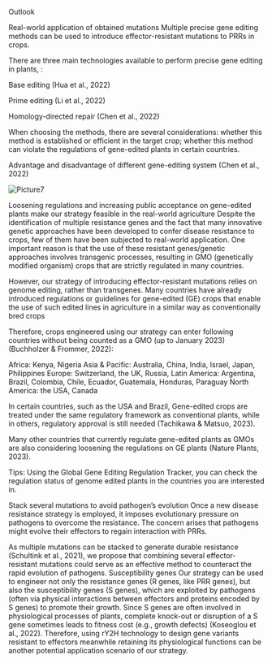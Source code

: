 Outlook

Real-world application of obtained mutations
Multiple precise gene editing methods can be used to introduce effector-resistant mutations to PRRs in crops.

There are three main technologies available to perform precise gene editing in plants, :

Base editing (Hua et al., 2022)

Prime editing (Li et al., 2022)

Homology-directed repair (Chen et al., 2022)


When choosing the methods, there are several considerations: whether this method is established or efficient in the target crop; whether this method can violate the regulations of gene-edited plants in certain countries.

Advantage and disadvantage of different gene-editing system
(Chen et al., 2022)



![Picture7](https://github.com/idec-teams/2023_Evolution_Suisse/assets/114056080/519ffb33-14e8-4742-ac5a-2c58b7d32e5a)



















Loosening regulations and increasing public acceptance on gene-edited plants make our strategy feasible in the real-world agriculture
Despite the identification of multiple resistance genes and the fact that many innovative genetic approaches have been developed to confer disease resistance to crops, few of them have been subjected to real-world application. One important reason is that the use of these resistant genes/genetic approaches involves transgenic processes, resulting in GMO (genetically modified organism) crops that are strictly regulated in many countries. 

However, our strategy of introducing effector-resistant mutations relies on genome editing, rather than transgenes. Many countries have already introduced regulations or guidelines for gene-edited (GE) crops that enable the use of such edited lines in agriculture in a similar way as conventionally bred crops 

Therefore, crops engineered using our strategy can enter following countries without being counted as a GMO (up to January 2023) (Buchholzer & Frommer, 2022):

Africa: Kenya, Nigeria
Asia & Pacific:  Australia, China, India, Israel, Japan, Philippines
Europe: Switzerland, the UK, Russia, 
Latin America: Argentina, Brazil, Colombia, Chile, Ecuador, Guatemala, Honduras, Paraguay
North America: the USA, Canada

In certain countries, such as the USA and Brazil, Gene-edited crops are treated under the same regulatory framework as conventional plants, while in others, regulatory approval is still needed (Tachikawa & Matsuo, 2023).

Many other countries that currently regulate gene-edited plants as GMOs are also considering loosening the regulations on GE plants (Nature Plants, 2023).



Tips: Using the Global Gene Editing Regulation Tracker, you can check the regulation status of genome edited plants in the countries you are interested in.


Stack several mutations to avoid pathogen’s evolution
Once a new disease resistance strategy is employed, it imposes evolutionary pressure on pathogens to overcome the resistance. The concern arises that pathogens might evolve their effectors to regain interaction with PRRs.

As multiple mutations can be stacked to generate durable resistance (Schultink et al., 2021), we propose that combining several effector-resistant mutations could serve as an effective method to counteract the rapid evolution of pathogens.
Susceptibility genes
Our strategy can be used to engineer not only the resistance genes (R genes, like PRR genes), but also the susceptibility genes (S genes), which are exploited by pathogens (often via physical interactions between effectors and proteins encoded by S genes) to promote their growth. Since S genes are often involved in physiological processes of plants, complete knock-out or disruption of a S gene sometimes leads to fitness cost (e.g., growth defects) (Koseoglou et al., 2022). Therefore, using rY2H technology to design gene variants resistant to effectors meanwhile retaining its physiological functions can be another potential application scenario of our strategy.



